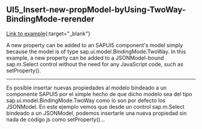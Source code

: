 ## UI5_Insert-new-propModel-byUsing-TwoWay-BindingMode-rerender

[Link to example](https://josecarlosgz.github.io/UI5_Insert-new-propModel-byUsing-TwoWay-BindingMode_rerender/index.html){:target="_blank"}

A new property can be added to an SAPUI5 component's model simply because the model is of type sap.ui.model.BindingMode.TwoWay. In this example, a new property can be added to a JSONModel-bound sap.m.Select control without the need for any JavaScript code, such as setProperty().

-----------------

Es posible insertar nuevas propiedades al modelo bindeado a un componente SAPUI5 por el simple hecho de que dicho modelo sea del tipo sap.ui.model.BindingMode.TwoWay como lo son por defecto los JSONModel. En este ejemplo vemos que desde un control sap.m.Select bindeado a un JSONModel, podemos insertarle una nueva propiedad sin nada de código js como setProperty()…
